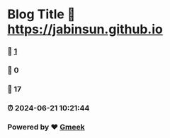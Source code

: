 # Blog Title :link: https://jabinsun.github.io 
### :page_facing_up: [1](https://jabinsun.github.io/tag.html) 
### :speech_balloon: 0 
### :hibiscus: 17 
### :alarm_clock: 2024-06-21 10:21:44 
### Powered by :heart: [Gmeek](https://github.com/Meekdai/Gmeek)
